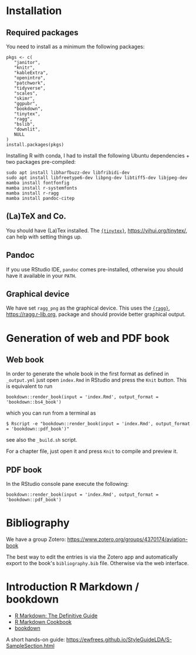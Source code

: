 # Installation

## Required packages

You need to install as a minimum the following packages:

```
pkgs <- c(
   "janitor",
   "knitr",
   "kableExtra",
   "openintro",
   "patchwork",
   "tidyverse",
   "scales",
   "skimr",
   "ggpubr",
   "bookdown",
   "tinytex",
   "ragg",
   "bslib",
   "downlit",
   NULL
)
install.packages(pkgs)
```

Installing R with conda, I had to install the following Ubuntu dependencies + two packages pre-compiled:

```
sudo apt install libharfbuzz-dev libfribidi-dev
sudo apt install libfreetype6-dev libpng-dev libtiff5-dev libjpeg-dev
mamba install fontfonfig
mamba install r-systemfonts
mamba install r-ragg
mamba install pandoc-citep
```

## (La)TeX and Co.

You should have (La)Tex installed.
The [`{tinytex}`](https://yihui.org/tinytex/), https://yihui.org/tinytex/, can help with
setting things up.

## Pandoc

If you use RStudio IDE, `pandoc` comes pre-installed, otherwise you should have
it available in your `PATH`.

## Graphical device

We have set `ragg_png` as the graphical device. This uses the
[`{ragg}`](https://ragg.r-lib.org), https://ragg.r-lib.org, package and should
provide better graphical output.

# Generation of web and PDF book

## Web book

In order to generate the whole book in the first format as defined in `_output.yml`
just open `index.Rmd` in RStudio and press the `Knit` button.
This is equivalent to run

```
bookdown::render_book(input = 'index.Rmd', output_format = 'bookdown::bs4_book')
```

which you can run from a terminal as

```
$ Rscript -e "bookdown::render_book(input = 'index.Rmd', output_format = 'bookdown::pdf_book')"
```

see also the `_build.sh` script.

For a chapter file, just open it and press `Knit` to compile and preview it.

## PDF book

In the RStudio console pane execute the following:

```
bookdown::render_book(input = 'index.Rmd', output_format = 'bookdown::pdf_book')
```

# Bibliography

We have a group Zotero: https://www.zotero.org/groups/4370174/aviation-book

The best way to edit the entries is via the Zotero app and automatically export
to the book's `bibliography.bib` file.
Otherwise via the web interface.



# Introduction R Markdown / bookdown

- [R Markdown: The Definitive Guide](https://bookdown.org/yihui/rmarkdown/)
- [R Markdown Cookbook](https://bookdown.org/yihui/rmarkdown-cookbook/)
- [bookdown](https://bookdown.org/yihui/bookdown/)

A short hands-on guide: https://ewfrees.github.io/StyleGuideLDA/S-SampleSection.html
